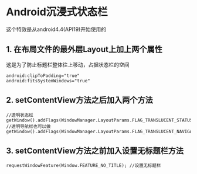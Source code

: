 # Android沉浸式状态栏

这个特效是从android4.4(API19)开始使用的


## 1. 在布局文件的最外层Layout上加上两个属性

这是为了防止标题栏整体往上移动，占据状态栏的空间

```
android:clipToPadding="true"
android:fitsSystemWindows="true"
```

## 2. setContentView方法之后加入两个方法
```
//透明状态栏  
getWindow().addFlags(WindowManager.LayoutParams.FLAG_TRANSLUCENT_STATUS);
//透明导航栏也可以做getWindow().addFlags(WindowManager.LayoutParams.FLAG_TRANSLUCENT_NAVIGATION);
```

## 3. setContentView方法之前加入设置无标题栏方法

```
requestWindowFeature(Window.FEATURE_NO_TITLE); //设置无标题栏
```
